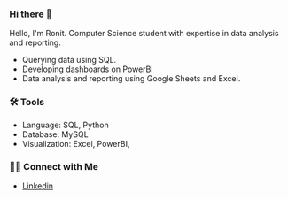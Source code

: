 ### Hi there 👋

<!--
**ronittomar/ronittomar** is a ✨ _special_ ✨ repository because its `README.md` (this file) appears on your GitHub profile.

Here are some ideas to get you started:

- 🔭 I’m currently working on ...
- 🌱 I’m currently learning ...
- 👯 I’m looking to collaborate on ...
- 🤔 I’m looking for help with ...
- 💬 Ask me about ...
- 📫 How to reach me: ...
- 😄 Pronouns: ...
- ⚡ Fun fact: ...
-![Brown and Gray Simple Personal LinkedIn Banner](https://github.com/katiehuangx/katiehuangx/assets/81607668/bad4dc56-1211-41ed-99a7-1bccea77bd72)

-->

Hello, I'm Ronit. Computer Science student with expertise in data analysis and reporting.
- Querying data using SQL.
- Developing dashboards on PowerBi
- Data analysis and reporting using Google Sheets and Excel.


### 🛠️ Tools

- Language: SQL, Python
- Database: MySQL
- Visualization: Excel, PowerBI,

### 👋🏻 Connect with Me

- [Linkedin](https://www.linkedin.com/in/ronittomar101)
